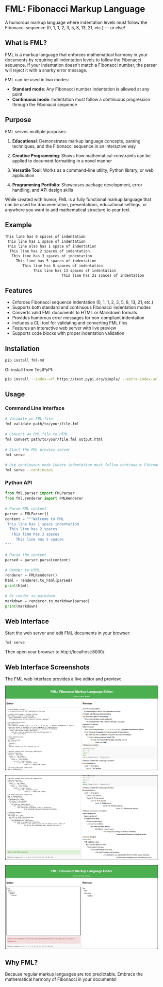 # FML: Fibonacci Markup Language

A humorous markup language where indentation levels must follow the Fibonacci sequence (0, 1, 1, 2, 3, 5, 8, 13, 21, etc.) — or else!

## What is FML?

FML is a markup language that enforces mathematical harmony in your documents by requiring all indentation levels to follow the Fibonacci sequence. If your indentation doesn't match a Fibonacci number, the parser will reject it with a snarky error message.

FML can be used in two modes:
- **Standard mode**: Any Fibonacci number indentation is allowed at any point
- **Continuous mode**: Indentation must follow a continuous progression through the Fibonacci sequence

## Purpose

FML serves multiple purposes:

1. **Educational**: Demonstrates markup language concepts, parsing techniques, and the Fibonacci sequence in an interactive way

2. **Creative Programming**: Shows how mathematical constraints can be applied to document formatting in a novel manner

3. **Versatile Tool**: Works as a command-line utility, Python library, or web application

4. **Programming Portfolio**: Showcases package development, error handling, and API design skills

While created with humor, FML is a fully functional markup language that can be used for documentation, presentations, educational settings, or anywhere you want to add mathematical structure to your text.

## Example

```fml
This line has 0 spaces of indentation
 This line has 1 space of indentation
 This line also has 1 space of indentation
  This line has 2 spaces of indentation
   This line has 3 spaces of indentation
     This line has 5 spaces of indentation
        This line has 8 spaces of indentation
             This line has 13 spaces of indentation
                          This line has 21 spaces of indentation
```

## Features

- Enforces Fibonacci sequence indentation (0, 1, 1, 2, 3, 5, 8, 13, 21, etc.)
- Supports both standard and continuous Fibonacci indentation modes
- Converts valid FML documents to HTML or Markdown formats
- Provides humorous error messages for non-compliant indentation
- Includes a CLI tool for validating and converting FML files
- Features an interactive web server with live preview
- Supports code blocks with proper indentation validation

## Installation

```bash
pip install fml-md
```

Or install from TestPyPI:

```bash
pip install --index-url https://test.pypi.org/simple/ --extra-index-url https://pypi.org/simple/ fml-md
```

## Usage

### Command Line Interface

```bash
# Validate an FML file
fml validate path/to/your/file.fml

# Convert an FML file to HTML
fml convert path/to/your/file.fml output.html

# Start the FML preview server
fml serve

# Use continuous mode (where indentation must follow continuous Fibonacci rules)
fml serve --continuous
```

### Python API

```python
from fml.parser import FMLParser
from fml.renderer import FMLRenderer

# Parse FML content
parser = FMLParser()
content = """Welcome to FML
 This line has 1 space indentation
  This line has 2 spaces
   This line has 3 spaces
     This line has 5 spaces
"""

# Parse the content
parsed = parser.parse(content)

# Render to HTML
renderer = FMLRenderer()
html = renderer.to_html(parsed)
print(html)

# Or render to markdown
markdown = renderer.to_markdown(parsed)
print(markdown)
```

## Web Interface

Start the web server and edit FML documents in your browser:

```bash
fml serve
```

Then open your browser to http://localhost:8000/

## Web Interface Screenshots

The FML web interface provides a live editor and preview:

![FML Web Interface](assets/images/web.png)

![FML Web Interface with Valid Document](assets/images/web1.png)

![FML Web Interface with Error](assets/images/web2.png)

## Why FML?

Because regular markup languages are too predictable. Embrace the mathematical harmony of Fibonacci in your documents!
